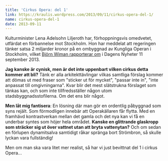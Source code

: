 ```yaml
---
title: 'Cirkus Opera: del 1'
link: https://kraulis.wordpress.com/2013/09/11/cirkus-opera-del-1/
name: cirkus-opera-del-1
date: 2013-09-11
---
```

Kultur­minister Lena Adelsohn Liljeroth har, förhoppningsvis omedvetet, utfärdat en förbannelse mot Stockholm. Hon har meddelat att regeringen tänker satsa 2 miljarder kronor på en ombyggnad av Kungliga Operan i Stockholm, vilket [Björn Wiman rapporterar om](http://www.dn.se/kultur-noje/kronikor/bjorn-wiman-for-tva-miljarder-kronor-kan-operakonsten-antligen-fa-nytt-spelrum/) i Dagens Nyheter 11 september 2013.

**Jag kanske är cynisk, men är det inte uppenbart vilken cirkus detta kommer att bli?** Tänk er alla arkitekttävlingar vilkas samtliga förslag kommer att dömas ut med fraser som "sticker ut för mycket", "passar inte in", "inte anpassat till omgivningarna". Kvar blir det mest slätstrukna förslaget som tänkas kan, och som inte tillfredsställer någon utom stadsbyggnadsstofilerna. Om det ens blir något.

**Men låt mig fantisera**: En lösning där man gör en ordentlig påbyggnad som syns rejält. Som förmodligen innebär att Operakällaren får flytta. Med en framhävd kontrastverkan mellan det gamla och det nya kan vi få en underbar syntes som höjer hela området. **Kanske en glittrande glaskropp som sträcker sig ut över vattnet utan att bryta vattenytan?** Och om sedan en förlupen dynamitsalva samtidigt råkar spränga bort Strömbron, så skulle lyckan vara fullständig!

Men om man ska vara litet mer realist, så har vi just bevittnat del 1 i cirkus Opera...

